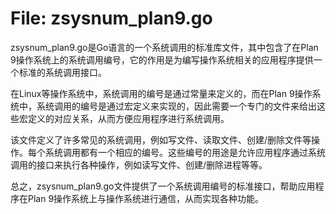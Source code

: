 # File: zsysnum_plan9.go

zsysnum_plan9.go是Go语言的一个系统调用的标准库文件，其中包含了在Plan 9操作系统上的系统调用编号，它的作用是为编写操作系统相关的应用程序提供一个标准的系统调用接口。

在Linux等操作系统中，系统调用的编号是通过常量来定义的，而在Plan 9操作系统中，系统调用的编号是通过宏定义来实现的，因此需要一个专门的文件来给出这些宏定义的对应关系，从而方便应用程序进行系统调用。

该文件定义了许多常见的系统调用，例如写文件、读取文件、创建/删除文件等操作。每个系统调用都有一个相应的编号。这些编号的用途是允许应用程序通过系统调用的接口来执行各种操作，例如读写文件、创建/删除进程等等。

总之，zsysnum_plan9.go文件提供了一个系统调用编号的标准接口，帮助应用程序在Plan 9操作系统上与操作系统进行通信，从而实现各种功能。

